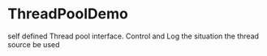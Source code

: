 ThreadPoolDemo
==============

self defined Thread pool interface. Control and Log the situation the thread source be used
